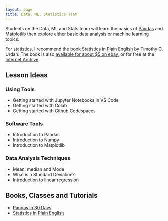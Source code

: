 ```yaml
---
layout: page
title: Data, ML, Statistics Team
---
```


Students on the Data, ML and Stats team will learn the basics of
[Pandas](https://pandas.pydata.org/) and [Matplotlib](https://matplotlib.org/)
then explore either basic data analysis or machine learning topics. 

For statistics, I recommend the book [Statistics in Plain English](https://a.co/d/9vLbOJf) 
by Timothy C. Urdan. The book is also 
[available for about $5 on ebay](https://www.ebay.com/sch/i.html?_nkw=Statistics+in+Plain+English&_sacat=0&_from=R40&_sop=15), 
or for free at the [Internet Archive](https://scispace.com/pdf/statistics-in-plain-english-33wu7x4b93.pdf)


## Lesson Ideas

### Using Tools

* Getting started with Jupyter Notebooks in VS Code
* Getting started with Colab
* Getting started with Github Codespaces

### Software Tools

* Introduction to Pandas
* Introduction to Numpy
* Introduction to Matplotlib

### Data Analysis Techniques

* Mean, median and Mode
* What is a Standard Deviation?
* Introduction to linear regression

## Books, Classes and Tutorials

* [Pandas in 30 Days](https://courses.dataschool.io/pandas-in-30-days)
* [Statistics in Plain English](https://a.co/d/9vLbOJf) 

  
